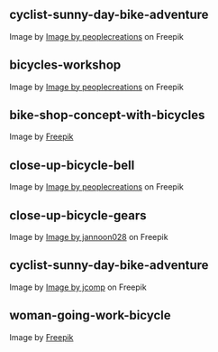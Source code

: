 
## cyclist-sunny-day-bike-adventure

Image by <a href="https://www.freepik.com/free-photo/cyclist-sunny-day-bike-adventure-travel-photo_3972810.htm#query=bike&position=0&from_view=search&track=sph">Image by peoplecreations</a> on Freepik

## bicycles-workshop

Image by <a href="https://www.freepik.com/free-photo/bicycles-workshop_1008716.htm#query=bike%20shop&position=28&from_view=search&track=ais">Image by peoplecreations</a> on Freepik

## bike-shop-concept-with-bicycles

Image by <a href="https://www.freepik.com/free-photo/bike-shop-concept-with-bicycles_13659192.htm#query=bike%20shop&position=1&from_view=search&track=ais">Freepik</a>

## close-up-bicycle-bell

Image by <a href="https://www.freepik.com/free-photo/close-up-bicycle-bell_1008710.htm#query=bike%20shop&position=45&from_view=search&track=ais#position=45&query=bike%20shop">Image by peoplecreations</a> on Freepik

## close-up-bicycle-gears

Image by <a href="https://www.freepik.com/free-photo/close-up-bicycle-gears_1009382.htm#query=bike%20shop&position=19&from_view=search&track=ais">Image by jannoon028</a> on Freepik

## cyclist-sunny-day-bike-adventure

Image by <a href="https://www.freepik.com/free-photo/cyclist-sunny-day-bike-adventure-travel-photo_3972810.htm#query=bike&position=0&from_view=search&track=sph">Image by jcomp</a> on Freepik

## woman-going-work-bicycle

Image by <a href="https://www.freepik.com/free-photo/woman-going-work-bicycle_27641590.htm#query=bike&position=16&from_view=search&track=sph">Freepik</a>


